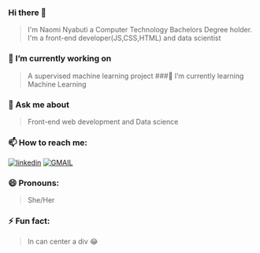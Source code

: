 ### Hi there 👋

> I'm Naomi Nyabuti a Computer Technology Bachelors Degree holder.
> I'm a front-end developer(JS,CSS,HTML) and 
> data scientist


### 🔭 I’m currently working on 
> A supervised machine learning project
###🌱 I’m currently learning
> Machine Learning
### 💬 Ask me about 
> Front-end web development and 
> Data science
### 📫 How to reach me: 
[![linkedin](https://img.shields.io/badge/LinkedIn-0077B5?style=for-the-badge&logo=linkedin&logoColor=white)](https://www.linkedin.com/in/naomi-nyabuti-97b362229/)
[![GMAIL](https://img.shields.io/badge/Gmail-D14836?style=for-the-badge&logo=gmail&logoColor=whit)](mailto:naomibitutu@gmail.com)

### 😄 Pronouns:
> She/Her

### ⚡ Fun fact:
> In can center a div :joy:

